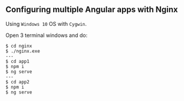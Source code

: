 Configuring multiple Angular apps with Nginx
--------------------------------------------

Using `Windows 10` OS with `Cygwin`.

Open 3 terminal windows and do:

```
$ cd nginx
$ ./nginx.exe
---
$ cd app1
$ npm i
$ ng serve
---
$ cd app2
$ npm i
$ ng serve
```
